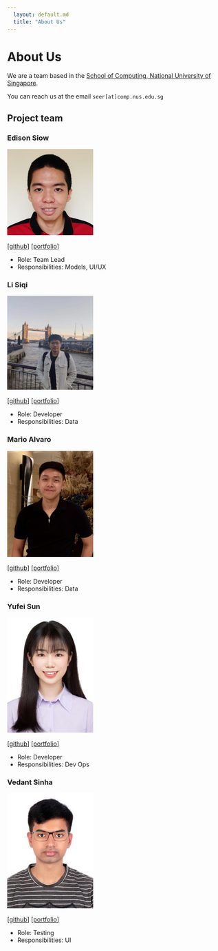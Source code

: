 ```yaml
---
  layout: default.md
  title: "About Us"
---
```


# About Us

We are a team based in the [School of Computing, National University of Singapore](http://www.comp.nus.edu.sg).

You can reach us at the email `seer[at]comp.nus.edu.sg`

## Project team

### Edison Siow

<img src="images/seraphimstreets.png" width="200px">

[[github](https://github.com/seraphimstreets)]
[[portfolio](team/seraphimstreets.md)]

* Role: Team Lead
* Responsibilities: Models, UI/UX

### Li Siqi

<img src="images/siqirua.png" width="200px">

[[github](http://github.com/siqirua)]
[[portfolio](team/siqirua.md)]

* Role: Developer
* Responsibilities: Data

### Mario Alvaro

<img src="images/marioalvaro.png" width="200px">

[[github](http://github.com/marioalvaro)] [[portfolio](team/marioalvaro.md)]


* Role: Developer
* Responsibilities: Data

### Yufei Sun

<img src="images/feifeiraindrops.png" width="200px">

[[github](http://github.com/feifeiraindrops)]
[[portfolio](team/feifeiraindrops.md)]

* Role: Developer
* Responsibilities: Dev Ops

### Vedant Sinha

<img src="images/sinhavedant.png" width="200px">

[[github](https://github.com/SinhaVedant)]
[[portfolio](team/sinhavedant.md)]

* Role: Testing
* Responsibilities: UI
